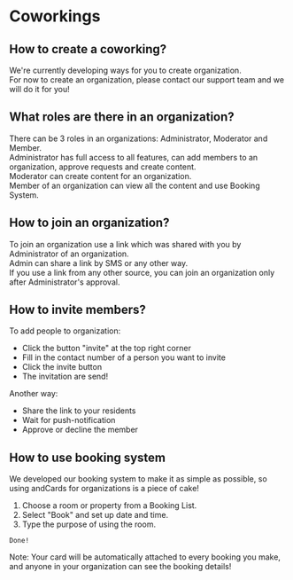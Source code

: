 # Coworkings

## How to create a coworking?

We're currently developing ways for you to create organization.  
For now to create an organization, please contact our support team and we will do it for you!

## What roles are there in an organization?

There can be 3 roles in an organizations:  Administrator, Moderator and Member.  
Administrator has full access to all features, can add members to an organization, approve requests and create content.  
Moderator can create content for an organization.  
Member of an organization can view all the content and use Booking System.

## How to join an organization?

To join an organization use a link which was shared with you by Administrator of an organization.  
Admin can share a link by SMS or any other way.   
If you use a link from any other source, you can join an organization only after Administrator's approval.   

## How to invite members?

To add people to organization:

* Click the button "invite" at the top right corner
* Fill in the contact number of a person you want to invite
* Click the invite button
* The invitation are send!

Another way:

* Share the link to your residents
* Wait for push-notification
* Approve or decline the member

## How to use booking system

We developed our booking system to make it as simple as possible, so using andCards for organizations is a piece of cake!

1. Choose a room or property from a Booking List.
2. Select "Book" and set up date and time.
3. Type the purpose of using the room.

```
Done!
```

Note: Your card will be automatically attached to every booking you make, and anyone in your organization can see the booking details!
